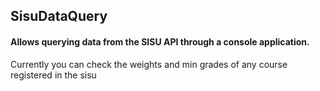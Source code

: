 ## **SisuDataQuery**

#### Allows querying data from the SISU API through a console application.

Currently you can check the weights and min grades of any course registered in the sisu
